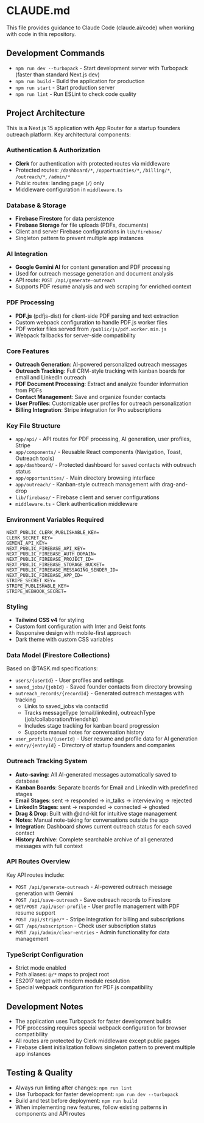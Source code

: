 # CLAUDE.md

This file provides guidance to Claude Code (claude.ai/code) when working with code in this repository.

## Development Commands

- `npm run dev --turbopack` - Start development server with Turbopack (faster than standard Next.js dev)
- `npm run build` - Build the application for production
- `npm run start` - Start production server
- `npm run lint` - Run ESLint to check code quality

## Project Architecture

This is a Next.js 15 application with App Router for a startup founders outreach platform. Key architectural components:

### Authentication & Authorization
- **Clerk** for authentication with protected routes via middleware
- Protected routes: `/dashboard/*`, `/opportunities/*`, `/billing/*`, `/outreach/*`, `/admin/*`
- Public routes: landing page (`/`) only
- Middleware configuration in `middleware.ts`

### Database & Storage
- **Firebase Firestore** for data persistence
- **Firebase Storage** for file uploads (PDFs, documents)
- Client and server Firebase configurations in `lib/firebase/`
- Singleton pattern to prevent multiple app instances

### AI Integration
- **Google Gemini AI** for content generation and PDF processing
- Used for outreach message generation and document analysis
- API route: `POST /api/generate-outreach`
- Supports PDF resume analysis and web scraping for enriched context

### PDF Processing
- **PDF.js** (pdfjs-dist) for client-side PDF parsing and text extraction
- Custom webpack configuration to handle PDF.js worker files
- PDF worker files served from `/public/js/pdf.worker.min.js`
- Webpack fallbacks for server-side compatibility

### Core Features
- **Outreach Generation**: AI-powered personalized outreach messages
- **Outreach Tracking**: Full CRM-style tracking with kanban boards for email and LinkedIn outreach
- **PDF Document Processing**: Extract and analyze founder information from PDFs
- **Contact Management**: Save and organize founder contacts
- **User Profiles**: Customizable user profiles for outreach personalization
- **Billing Integration**: Stripe integration for Pro subscriptions

### Key File Structure
- `app/api/` - API routes for PDF processing, AI generation, user profiles, Stripe
- `app/components/` - Reusable React components (Navigation, Toast, Outreach tools)
- `app/dashboard/` - Protected dashboard for saved contacts with outreach status
- `app/opportunities/` - Main directory browsing interface
- `app/outreach/` - Kanban-style outreach management with drag-and-drop
- `lib/firebase/` - Firebase client and server configurations
- `middleware.ts` - Clerk authentication middleware

### Environment Variables Required
```
NEXT_PUBLIC_CLERK_PUBLISHABLE_KEY=
CLERK_SECRET_KEY=
GEMINI_API_KEY=
NEXT_PUBLIC_FIREBASE_API_KEY=
NEXT_PUBLIC_FIREBASE_AUTH_DOMAIN=
NEXT_PUBLIC_FIREBASE_PROJECT_ID=
NEXT_PUBLIC_FIREBASE_STORAGE_BUCKET=
NEXT_PUBLIC_FIREBASE_MESSAGING_SENDER_ID=
NEXT_PUBLIC_FIREBASE_APP_ID=
STRIPE_SECRET_KEY=
STRIPE_PUBLISHABLE_KEY=
STRIPE_WEBHOOK_SECRET=
```

### Styling
- **Tailwind CSS v4** for styling
- Custom font configuration with Inter and Geist fonts
- Responsive design with mobile-first approach
- Dark theme with custom CSS variables

### Data Model (Firestore Collections)
Based on @TASK.md specifications:
- `users/{userId}` - User profiles and settings
- `saved_jobs/{jobId}` - Saved founder contacts from directory browsing
- `outreach_records/{recordId}` - Generated outreach messages with tracking
  - Links to saved_jobs via contactId
  - Tracks messageType (email/linkedin), outreachType (job/collaboration/friendship)
  - Includes stage tracking for kanban board progression
  - Supports manual notes for conversation history
- `user_profiles/{userId}` - User resume and profile data for AI generation
- `entry/{entryId}` - Directory of startup founders and companies

### Outreach Tracking System
- **Auto-saving**: All AI-generated messages automatically saved to database
- **Kanban Boards**: Separate boards for Email and LinkedIn with predefined stages
- **Email Stages**: sent → responded → in_talks → interviewing → rejected
- **LinkedIn Stages**: sent → responded → connected → ghosted
- **Drag & Drop**: Built with @dnd-kit for intuitive stage management
- **Notes**: Manual note-taking for conversations outside the app
- **Integration**: Dashboard shows current outreach status for each saved contact
- **History Archive**: Complete searchable archive of all generated messages with full context

### API Routes Overview

Key API routes include:
- `POST /api/generate-outreach` - AI-powered outreach message generation with Gemini
- `POST /api/save-outreach` - Save outreach records to Firestore  
- `GET/POST /api/user-profile` - User profile management with PDF resume support
- `POST /api/stripe/*` - Stripe integration for billing and subscriptions
- `GET /api/subscription` - Check user subscription status
- `POST /api/admin/clear-entries` - Admin functionality for data management

### TypeScript Configuration
- Strict mode enabled
- Path aliases: `@/*` maps to project root
- ES2017 target with modern module resolution
- Special webpack configuration for PDF.js compatibility

## Development Notes

- The application uses Turbopack for faster development builds  
- PDF processing requires special webpack configuration for browser compatibility
- All routes are protected by Clerk middleware except public pages
- Firebase client initialization follows singleton pattern to prevent multiple app instances

## Testing & Quality

- Always run linting after changes: `npm run lint`
- Use Turbopack for faster development: `npm run dev --turbopack` 
- Build and test before deployment: `npm run build`
- When implementing new features, follow existing patterns in components and API routes